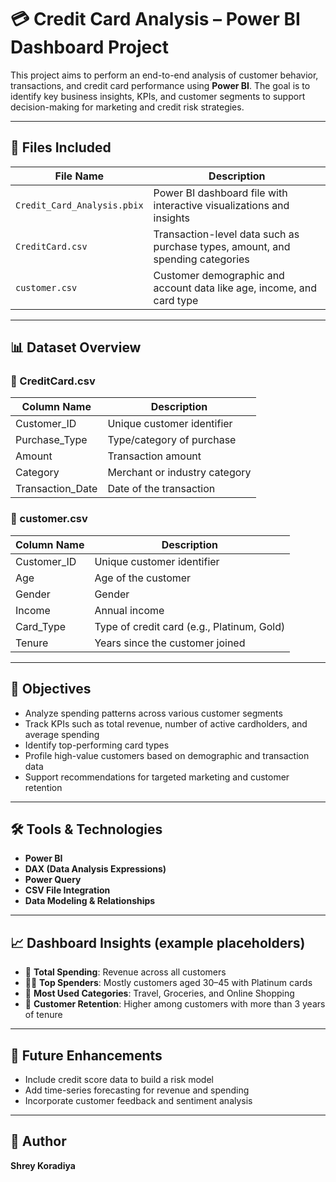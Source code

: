 
# 💳 Credit Card Analysis – Power BI Dashboard Project

This project aims to perform an end-to-end analysis of customer behavior, transactions, and credit card performance using **Power BI**. The goal is to identify key business insights, KPIs, and customer segments to support decision-making for marketing and credit risk strategies.

---

## 📁 Files Included

| File Name                    | Description |
|-----------------------------|-------------|
| `Credit_Card_Analysis.pbix` | Power BI dashboard file with interactive visualizations and insights |
| `CreditCard.csv`            | Transaction-level data such as purchase types, amount, and spending categories |
| `customer.csv`              | Customer demographic and account data like age, income, and card type |

---

## 📊 Dataset Overview

### 🧾 CreditCard.csv

| Column Name | Description |
|-------------|-------------|
| Customer_ID | Unique customer identifier |
| Purchase_Type | Type/category of purchase |
| Amount | Transaction amount |
| Category | Merchant or industry category |
| Transaction_Date | Date of the transaction |

### 👤 customer.csv

| Column Name | Description |
|-------------|-------------|
| Customer_ID | Unique customer identifier |
| Age | Age of the customer |
| Gender | Gender |
| Income | Annual income |
| Card_Type | Type of credit card (e.g., Platinum, Gold) |
| Tenure | Years since the customer joined |

---

## 📌 Objectives

- Analyze spending patterns across various customer segments
- Track KPIs such as total revenue, number of active cardholders, and average spending
- Identify top-performing card types
- Profile high-value customers based on demographic and transaction data
- Support recommendations for targeted marketing and customer retention

---

## 🛠️ Tools & Technologies

- **Power BI**
- **DAX (Data Analysis Expressions)**
- **Power Query**
- **CSV File Integration**
- **Data Modeling & Relationships**

---

## 📈 Dashboard Insights (example placeholders)

- 📌 **Total Spending**: Revenue across all customers
- 🧍‍♂️ **Top Spenders**: Mostly customers aged 30–45 with Platinum cards
- 🛒 **Most Used Categories**: Travel, Groceries, and Online Shopping
- 🔁 **Customer Retention**: Higher among customers with more than 3 years of tenure

---
## 📌 Future Enhancements

- Include credit score data to build a risk model
- Add time-series forecasting for revenue and spending
- Incorporate customer feedback and sentiment analysis

---

## 🧠 Author

**Shrey Koradiya**
